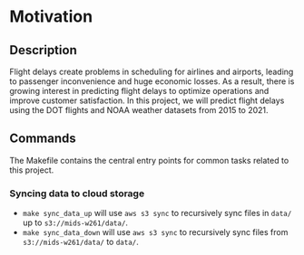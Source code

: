 # Motivation

## Description

Flight delays create problems in scheduling for airlines and airports, leading to passenger inconvenience and huge economic losses. As a result, there is growing interest in predicting flight delays to optimize operations and improve customer satisfaction. In this project, we will predict flight delays using the DOT flights and NOAA weather datasets from 2015 to 2021.

## Commands

The Makefile contains the central entry points for common tasks related to this project.

### Syncing data to cloud storage

* `make sync_data_up` will use `aws s3 sync` to recursively sync files in `data/` up to `s3://mids-w261/data/`.
* `make sync_data_down` will use `aws s3 sync` to recursively sync files from `s3://mids-w261/data/` to `data/`.


